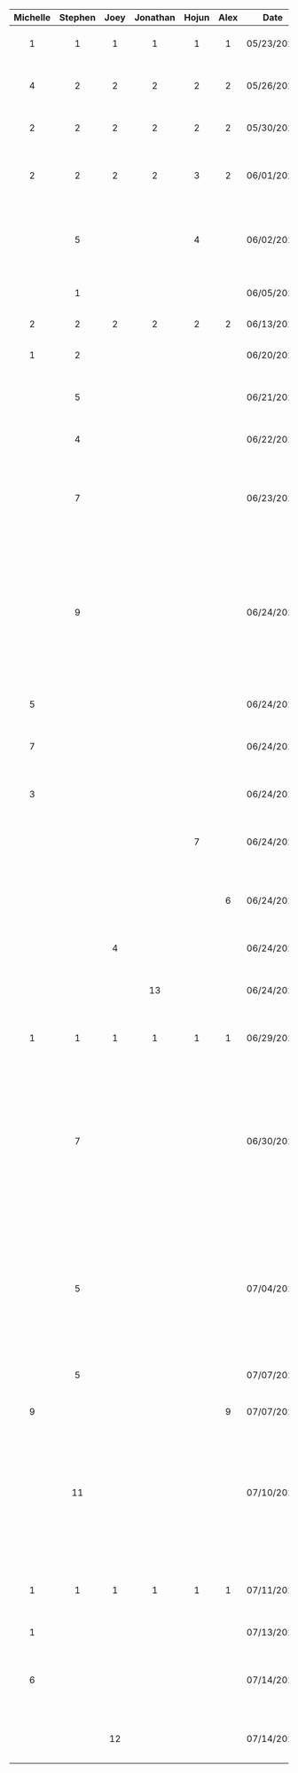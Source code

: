 |Michelle|Stephen|Joey |Jonathan| Hojun |Alex |Date      |Task|
|:------:|:-----:|:---:|:------:|:-----:|:---:|:--------:|:---|
|1       |1      |1    |   1    |   1   |1    |05/23/2023|Meeting to discuss project ideas|
|4       |2      |2    |   2    |   2   |2    |05/26/2023|Worked on project proposal presentation|
|2       |2      |2    |   2    |   2   |2    |05/30/2023|Meeting to discuss new project ideas|
|2       |2      |2    |   2    |   3   |2    |06/01/2023|Worked on project proposal document and mockups|
|        |5      |     |        |   4   |     |06/02/2023|Worked on mockups and finalized project proposal document|
|        |1      |     |        |       |     |06/05/2023|Created new android studio project|
|2       |2      |2    |   2    |   2   |2    |06/13/2023|Worked on deliverable 2|
|1       |2      |     |        |       |     |06/20/2023|Reorganized and cleaned up project files|
|        |5      |     |        |       |     |06/21/2023|Created expenses page activity UI|
|        |4      |     |        |       |     |06/22/2023|Created new expense page activity UI|
|        |7      |     |        |       |     |06/23/2023|Connected firebase, added expense page functionality, refactored code|
|        |9      |     |        |       |     |06/24/2023|Created register page, added login and register authentication functionality, changed activities to fragments for navigation, added user id functionality to expenses|
|5       |       |     |        |       |     |06/24/2023|Created login page and home page UI|
|7       |       |     |        |       |     |06/24/2023|Created trips page functionality and UI|
|3       |       |     |        |       |     |06/24/2023|Created add new trip functionality and UI|
|        |       |     |        |   7   |     |06/24/2023|Created profile page and profile edit page UI|
|        |       |     |        |       |6    |06/24/2023|Worked on Maps, Hamburger Navigation and refactored some code|
|        |       |4    |        |       |     |06/24/2023|Created Find A Pal page UI|
|        |       |     |   13   |       |     |06/24/2023|Worked on itinerary page and add itinerary item page|
|1       |1      |1    |1       |1      |1    |06/29/2023|Worked on prototype document|
|        |7      |     |        |       |     |06/30/2023|Connected firebase to packpals email, added hilt, added repository for auth, pals, trips, and expenses, refactored login/register, trips, and expenses pages to use repository|
|        |5      |     |        |       |     |07/04/2023|Connected firebase cloud storage, created storage and trip photos repositories, added profile picture upload to register page|
|        |5      |     |        |       |     |07/07/2023|Added more customizability to expense splitting|
|9       |       |     |        |       |9    |07/07/2023|Redesign app UI in Figma|
|        |11     |     |        |       |     |07/10/2023|Update expense list and new expense page UI, added more expense splitting options, expense settling, and expense editing|
|1       |1      |1    |1       |1      |1    |07/11/2023|Worked on deliverable 4 (architecture style examples)|
|1       |       |     |        |       |     |07/13/2023|update UI for trips pages|
|6       |       |     |        |       |     |07/14/2023|implement pop-up menu for individual trips and add archive functionality|
|        |       |12   |        |       |     |07/14/2023|Pal request page, pal request system|
